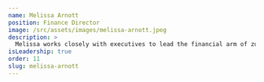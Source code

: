 ```yaml
---
name: Melissa Arnott
position: Finance Director
image: /src/assets/images/melissa-arnott.jpeg
description: >
  Melissa works closely with executives to lead the financial arm of zu. Through financial planning, cash flow management, and production performance, Melissa takes on the stress of the bottom line, so the rest of us can focus on building great products and experiences for ourselves and our clients.
isLeadership: true
order: 11
slug: melissa-arnott
---
```

